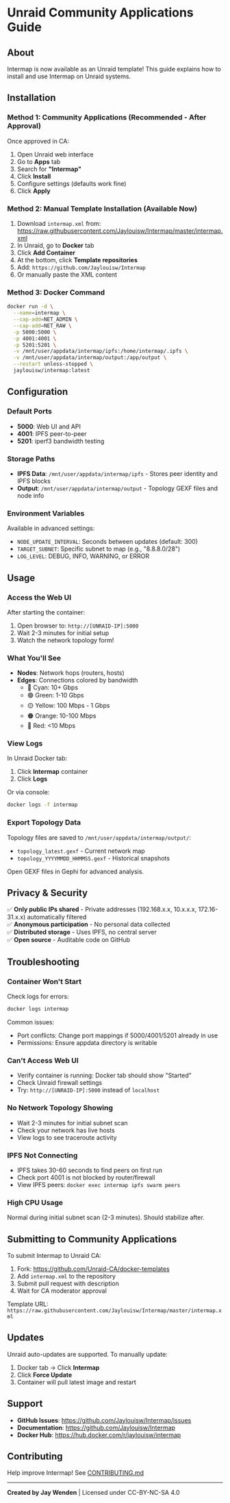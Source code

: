 # Unraid Community Applications Guide

## About

Intermap is now available as an Unraid template! This guide explains how to install and use Intermap on Unraid systems.

## Installation

### Method 1: Community Applications (Recommended - After Approval)

Once approved in CA:

1. Open Unraid web interface
2. Go to **Apps** tab
3. Search for **"Intermap"**
4. Click **Install**
5. Configure settings (defaults work fine)
6. Click **Apply**

### Method 2: Manual Template Installation (Available Now)

1. Download `intermap.xml` from: https://raw.githubusercontent.com/Jaylouisw/Intermap/master/intermap.xml
2. In Unraid, go to **Docker** tab
3. Click **Add Container**
4. At the bottom, click **Template repositories**
5. Add: `https://github.com/Jaylouisw/Intermap`
6. Or manually paste the XML content

### Method 3: Docker Command

```bash
docker run -d \
  --name=intermap \
  --cap-add=NET_ADMIN \
  --cap-add=NET_RAW \
  -p 5000:5000 \
  -p 4001:4001 \
  -p 5201:5201 \
  -v /mnt/user/appdata/intermap/ipfs:/home/intermap/.ipfs \
  -v /mnt/user/appdata/intermap/output:/app/output \
  --restart unless-stopped \
  jaylouisw/intermap:latest
```

## Configuration

### Default Ports

- **5000**: Web UI and API
- **4001**: IPFS peer-to-peer
- **5201**: iperf3 bandwidth testing

### Storage Paths

- **IPFS Data**: `/mnt/user/appdata/intermap/ipfs` - Stores peer identity and IPFS blocks
- **Output**: `/mnt/user/appdata/intermap/output` - Topology GEXF files and node info

### Environment Variables

Available in advanced settings:

- `NODE_UPDATE_INTERVAL`: Seconds between updates (default: 300)
- `TARGET_SUBNET`: Specific subnet to map (e.g., "8.8.8.0/28")
- `LOG_LEVEL`: DEBUG, INFO, WARNING, or ERROR

## Usage

### Access the Web UI

After starting the container:

1. Open browser to: `http://[UNRAID-IP]:5000`
2. Wait 2-3 minutes for initial setup
3. Watch the network topology form!

### What You'll See

- **Nodes**: Network hops (routers, hosts)
- **Edges**: Connections colored by bandwidth
  - 🔵 Cyan: 10+ Gbps
  - 🟢 Green: 1-10 Gbps
  - 🟡 Yellow: 100 Mbps - 1 Gbps
  - 🟠 Orange: 10-100 Mbps
  - 🔴 Red: <10 Mbps

### View Logs

In Unraid Docker tab:
1. Click **Intermap** container
2. Click **Logs**

Or via console:
```bash
docker logs -f intermap
```

### Export Topology Data

Topology files are saved to `/mnt/user/appdata/intermap/output/`:
- `topology_latest.gexf` - Current network map
- `topology_YYYYMMDD_HHMMSS.gexf` - Historical snapshots

Open GEXF files in Gephi for advanced analysis.

## Privacy & Security

✅ **Only public IPs shared** - Private addresses (192.168.x.x, 10.x.x.x, 172.16-31.x.x) automatically filtered  
✅ **Anonymous participation** - No personal data collected  
✅ **Distributed storage** - Uses IPFS, no central server  
✅ **Open source** - Auditable code on GitHub

## Troubleshooting

### Container Won't Start

Check logs for errors:
```bash
docker logs intermap
```

Common issues:
- Port conflicts: Change port mappings if 5000/4001/5201 already in use
- Permissions: Ensure appdata directory is writable

### Can't Access Web UI

- Verify container is running: Docker tab should show "Started"
- Check Unraid firewall settings
- Try: `http://[UNRAID-IP]:5000` instead of `localhost`

### No Network Topology Showing

- Wait 2-3 minutes for initial subnet scan
- Check your network has live hosts
- View logs to see traceroute activity

### IPFS Not Connecting

- IPFS takes 30-60 seconds to find peers on first run
- Check port 4001 is not blocked by router/firewall
- View IPFS peers: `docker exec intermap ipfs swarm peers`

### High CPU Usage

Normal during initial subnet scan (2-3 minutes). Should stabilize after.

## Submitting to Community Applications

To submit Intermap to Unraid CA:

1. Fork: https://github.com/Unraid-CA/docker-templates
2. Add `intermap.xml` to the repository
3. Submit pull request with description
4. Wait for CA moderator approval

Template URL: `https://raw.githubusercontent.com/Jaylouisw/Intermap/master/intermap.xml`

## Updates

Unraid auto-updates are supported. To manually update:

1. Docker tab → Click **Intermap**
2. Click **Force Update**
3. Container will pull latest image and restart

## Support

- **GitHub Issues**: https://github.com/Jaylouisw/Intermap/issues
- **Documentation**: https://github.com/Jaylouisw/Intermap
- **Docker Hub**: https://hub.docker.com/r/jaylouisw/intermap

## Contributing

Help improve Intermap! See [CONTRIBUTING.md](https://github.com/Jaylouisw/Intermap/blob/master/CONTRIBUTING.md)

---

**Created by Jay Wenden** | Licensed under CC-BY-NC-SA 4.0

